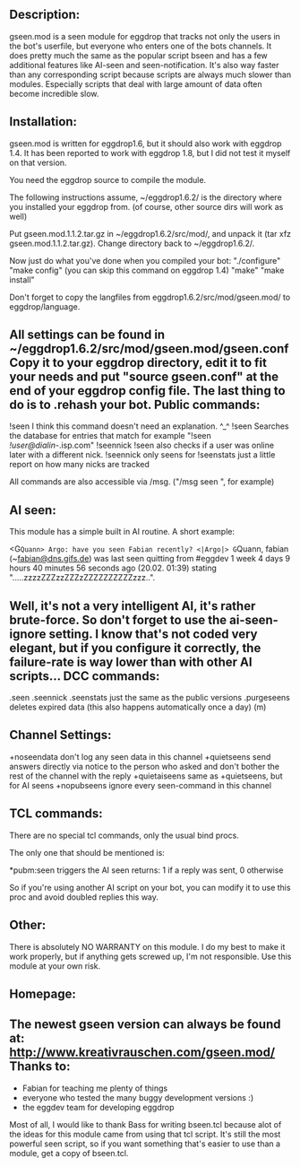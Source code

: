 Description:
------------

gseen.mod is a seen module for eggdrop that tracks not only the users in the
bot's userfile, but everyone who enters one of the bots channels.
It does pretty much the same as the popular script bseen and has a few
additional features like AI-seen and seen-notification.
It's also way faster than any corresponding script because scripts are always
much slower than modules. Especially scripts that deal with large amount of
data often become incredible slow.

Installation:
-------------

gseen.mod is written for eggdrop1.6, but it should also work with eggdrop 1.4.
It has been reported to work with eggdrop 1.8, but I did not test it
myself on that version.

You need the eggdrop source to compile the module.

The following instructions assume, ~/eggdrop1.6.2/ is the directory
where you installed your eggdrop from. (of course, other source dirs
will work as well)

Put gseen.mod.1.1.2.tar.gz in ~/eggdrop1.6.2/src/mod/,
and unpack it (tar xfz gseen.mod.1.1.2.tar.gz). Change directory
back to ~/eggdrop1.6.2/.

Now just do what you've done when you compiled your bot:
"./configure"
"make config" (you can skip this command on eggdrop 1.4)
"make"
"make install"

Don't forget to copy the langfiles from eggdrop1.6.2/src/mod/gseen.mod/ to
eggdrop/language.

All settings can be found in ~/eggdrop1.6.2/src/mod/gseen.mod/gseen.conf
Copy it to your eggdrop directory, edit it to fit your needs and put
"source gseen.conf" at the end of your eggdrop config file. The last thing
to do is to .rehash your bot.
Public commands:
----------------

!seen <nick>
  I think this command doesn't need an explanation. ^_^
!seen <mask>
  Searches the database for entries that match <mask>
  for example "!seen *!user@dialin-*.isp.com"
!seennick <nick>
  !seen also checks if a user was online later with a
  different nick. !seennick only seens for <nick>
!seenstats
  just a little report on how many nicks are tracked

All commands are also accessible via /msg.
("/msg <bot> seen <nick>", for example)


AI seen:
--------

This module has a simple built in AI routine.
A short example:

<G`Quann> Argo: have you seen Fabian recently?
<|Argo|> G`Quann, fabian (~fabian@dns.gifs.de) was last seen quitting
from #eggdev 1 week 4 days 9 hours 40 minutes 56 seconds ago
(20.02. 01:39) stating ".....zzzzZZZzzZZZzZZZZZZZZZZzzz..".

Well, it's not a very intelligent AI, it's rather brute-force. So don't
forget to use the ai-seen-ignore setting.
I know that's not coded very elegant, but if you configure it correctly,
the failure-rate is way lower than with other AI scripts...
DCC commands:
-------------

.seen
.seennick
.seenstats
  just the same as the public versions
.purgeseens
  deletes expired data (this also happens automatically once a day)
  (m)

Channel Settings:
-----------------

  +noseendata
        don't log any seen data in this channel
  +quietseens
        send answers directly via notice to the person who asked and
        don't bother the rest of the channel with the reply
  +quietaiseens
        same as +quietseens, but for AI seens
  +nopubseens
        ignore every seen-command in this channel

TCL commands:
-------------

There are no special tcl commands, only the usual bind procs.

The only one that should be mentioned is:

*pubm:seen <nick> <uhost> <hand> <chan> <text>
  triggers the AI seen
  returns: 1 if a reply was sent, 0 otherwise

So if you're using another AI script on your bot, you can modify it to
use this proc and avoid doubled replies this way.

Other:
------

There is absolutely NO WARRANTY on this module. I do my best to make it
work properly, but if anything gets screwed up, I'm not responsible. Use
this module at your own risk.

Homepage:
---------

The newest gseen version can always be found at:
http://www.kreativrauschen.com/gseen.mod/
Thanks to:
----------

- Fabian for teaching me plenty of things
- everyone who tested the many buggy development versions :)
- the eggdev team for developing eggdrop

Most of all, I would like to thank Bass for writing bseen.tcl because alot
of the ideas for this module came from using that tcl script. It's still the
most powerful seen script, so if you want something that's easier to use than
a module, get a copy of bseen.tcl.

